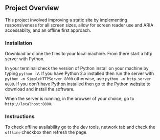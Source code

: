 ## Project Overview

This project involved improving a static site by implementing responsiveness for all screen sizes, allow for screen reader use and ARIA accessablity, and an offline first approach.

### Installation

Download or clone the files to your local machine. From there start a http server with Python. 

In your terminal check the version of Python install on your machine by typing `python -V`.
If you have Python 2.x installed then run the server with `python -m SimpleHTTPServer 8000` otherwise, use `python -m http.server 8000`. If you don't have Python installed then go to the Python [website](https://www.python.org/) to download and install the software.

When the server is running, in the browser of your choice, go to `http://localhost:8000`.

### Instructions

To check offline availability go to the dev tools, network tab and check the `offline` checkbox then refresh the page.

